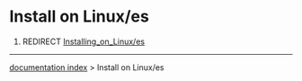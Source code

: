 # Install on Linux/es
1.  REDIRECT [Installing\_on\_Linux/es](Installing_on_Linux/es.md)

---
[documentation index](../README.md) > Install on Linux/es
